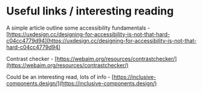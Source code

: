 # Useful links / interesting reading

A simple article outline some accessibility fundamentals - [https://uxdesign.cc/designing-for-accessibility-is-not-that-hard-c04cc4779d94](https://uxdesign.cc/designing-for-accessibility-is-not-that-hard-c04cc4779d94)

Contrast checker - [https://webaim.org/resources/contrastchecker/](https://webaim.org/resources/contrastchecker/)

Could be an interesting read, lots of info - [https://inclusive-components.design/](https://inclusive-components.design/)

